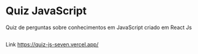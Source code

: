 # Quiz JavaScript
Quiz de perguntas sobre conhecimentos em JavaScript criado em React Js

##

Link https://quiz-js-seven.vercel.app/
